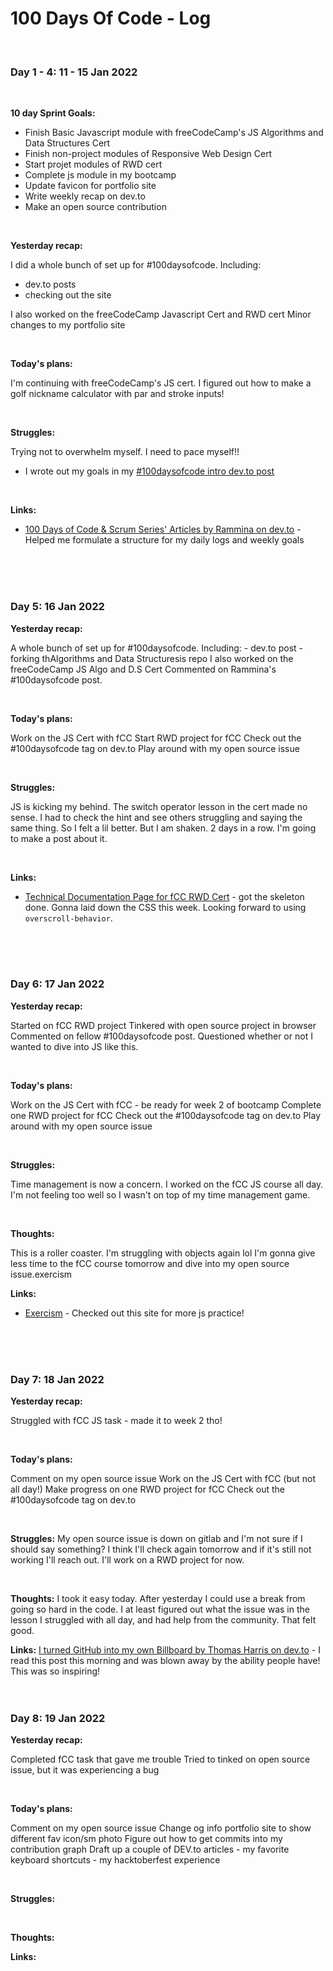 # 100 Days Of Code - Log
<br>

### Day 1 - 4: 11 - 15 Jan 2022

<br>

**10 day Sprint Goals:**

- Finish Basic Javascript module with freeCodeCamp's JS Algorithms and Data Structures Cert
- Finish non-project modules of Responsive Web Design Cert
- Start projet modules of RWD cert
- Complete js module in my bootcamp 
- Update favicon for portfolio site
- Write weekly recap on dev.to
- Make an open source contribution

<br>

**Yesterday recap:** 

I did a whole bunch of set up for #100daysofcode.
Including:
- dev.to posts
- checking out the site

I also worked on the freeCodeCamp Javascript Cert and RWD cert
Minor changes to my portfolio site

<br>

**Today's plans:**

I'm continuing with freeCodeCamp's JS cert. I figured out how to make a golf nickname calculator with par and stroke inputs! 

<br>

**Struggles:** 

Trying not to overwhelm myself. I need to pace myself!!

- I wrote out my goals in my [#100daysofcode intro dev.to post](https://dev.to/sadiejay/100-days-of-code-4ag4)

<br>

**Links:** 
- [100 Days of Code & Scrum Series' Articles by Rammina on dev.to](https://dev.to/rammina/series/14990) - Helped me formulate a structure for my daily logs and weekly goals

<br>
<br>
<br>

### Day 5: 16 Jan 2022
**Yesterday recap:**

A whole bunch of set up for #100daysofcode. Including:
    - dev.to post
    - forking thAlgorithms and Data Structuresis repo
I also worked on the freeCodeCamp JS Algo and D.S Cert
Commented on Rammina's #100daysofcode post.

<br>


**Today's plans:**

Work on the JS Cert with fCC
Start RWD project for fCC
Check out the #100daysofcode tag on dev.to
Play around with my open source issue

<br>


**Struggles:** 

JS is kicking my behind. The switch operator lesson in the cert made no sense. I had to check the hint and see others struggling and saying the same thing. So I felt a lil better. But I am shaken. 2 days in a row. I'm going to make a post about it.

<br>


**Links:** 
- [Technical Documentation Page for fCC RWD Cert](https://codepen.io/sadiejay/pen/QWqoNoz) - got the skeleton done. Gonna laid down the CSS this week. Looking forward to using `overscroll-behavior`.

<br>
<br>
<br>

### Day 6: 17 Jan 2022
**Yesterday recap:**

Started on fCC RWD project
Tinkered with open source project in browser
Commented on fellow #100daysofcode post.
Questioned whether or not I wanted to dive into JS like this.

<br>


**Today's plans:**

Work on the JS Cert with fCC
    - be ready for week 2 of bootcamp
Complete one RWD project for fCC
Check out the #100daysofcode tag on dev.to
Play around with my open source issue

<br>


**Struggles:** 

Time management is now a concern. I worked on the fCC JS course all day. I'm not feeling too well so I wasn't on top of my time management game.

<br>

**Thoughts:**

This is a roller coaster. I'm struggling with objects again lol I'm gonna give less time to the fCC course tomorrow and dive into my open source issue.exercism


**Links:** 
- [Exercism](https://exercism.org/tracks/javascript/) - Checked out this site for more js practice!
<br>
<br>
<br>

### Day 7: 18 Jan 2022
**Yesterday recap:**

Struggled with fCC JS task
    - made it to week 2 tho!

<br>


**Today's plans:**

Comment on my open source issue
Work on the JS Cert with fCC (but not all day!)
Make progress on one RWD project for fCC
Check out the #100daysofcode tag on dev.to

<br>


**Struggles:** 
My open source issue is down on gitlab and I'm not sure if I should say something? I think I'll check again tomorrow and if it's still not working I'll reach out. I'll work on a RWD project for now.


<br>

**Thoughts:**
I took it easy today. After yesterday I could use a break from going so hard in the code. I at least figured out what the issue was in the lesson I struggled with all day, and had help from the community. That felt good.


**Links:** 
[I turned GitHub into my own Billboard by Thomas Harris on dev.to](https://dev.to/lodenh16/i-turned-github-into-my-own-billboard-3m10) - I read this post this morning and was blown away by the ability people have! This was so inspiring!
<br>
<br>
<br>

### Day 8: 19 Jan 2022
**Yesterday recap:**

Completed fCC task that gave me trouble
Tried to tinked on open source issue, but it was experiencing a bug

<br>


**Today's plans:**

Comment on my open source issue
Change og info portfolio site to show different fav icon/sm photo
Figure out how to get commits into my contribution graph
Draft up a couple of DEV.to articles
    - my favorite keyboard shortcuts
    - my hacktoberfest experience

<br>


**Struggles:** 

<br>

**Thoughts:**


**Links:** 

